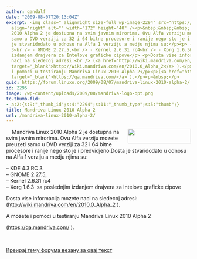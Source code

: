 ```yaml
---
author: gandalf
date: "2009-08-07T20:13:04Z"
excerpt: <img class=" alignright size-full wp-image-2294" src="https://linuxo.org/wp-content/uploads/2009/08/mandriva-logo-opt.png"
  align="right" alt="" width="172" height="40" /><p>&nbsp;&nbsp;&nbsp; Mandriva Linux
  2010 Alpha 2 je dostupna na svim javnim mirorima. Ovu Alfa verziju mozete preuzeti
  samo u DVD verziji za 32 i 64 bitne procesore i ranije nego sto je i predvidjeno.Dosta
  je stvaridodato u odnosu na Alfa 1 verziju a medju njima su:</p><p> - KDE 4.3 RC
  3<br /> - GNOME 2.27.5,<br /> - Kernel 2.6.31 rc4<br /> - Xorg 1.6.3&nbsp; sa poslednjim
  izdanjem drajvera za Intelove graficke cipove</p> <p>Dosta vise informacija mozete
  naci na sledecoj adresi:<br /> (<a href="http://wiki.mandriva.com/en/2010.0_Alpha_2"
  target="_blank">http://wiki.mandriva.com/en/2010.0_Alpha_2</a> ).</p> <p>A mozete
  i pomoci u testiranju Mandriva Linux 2010 Alpha 2</p><p>(<a href="https://qa.mandriva.com/"
  target="_blank">https://qa.mandriva.com/</a> ).</p><p>&nbsp;</p>
guid: https://forum.linuxo.org/2009/08/07/mandriva-linux-2010-alpha-2/
id: 2295
image: /wp-content/uploads/2009/08/mandriva-logo-opt.png
tc-thumb-fld:
- a:2:{s:9:"_thumb_id";s:4:"2294";s:11:"_thumb_type";s:5:"thumb";}
title: Mandriva Linux 2010 Alpha 2
url: /mandriva-linux-2010-alpha-2/
---
```

<img class=" alignright size-full wp-image-2294" src="https://linuxo.org/wp-content/uploads/2009/08/mandriva-logo-opt.png" align="right" alt="" width="172" height="40" />

&nbsp;&nbsp;&nbsp; Mandriva Linux 2010 Alpha 2 je dostupna na svim javnim mirorima. Ovu Alfa verziju mozete preuzeti samo u DVD verziji za 32 i 64 bitne procesore i ranije nego sto je i predvidjeno.Dosta je stvaridodato u odnosu na Alfa 1 verziju a medju njima su:

&#8211; KDE 4.3 RC 3  
&#8211; GNOME 2.27.5,  
&#8211; Kernel 2.6.31 rc4  
&#8211; Xorg 1.6.3&nbsp; sa poslednjim izdanjem drajvera za Intelove graficke cipove

Dosta vise informacija mozete naci na sledecoj adresi:  
(<a href="http://wiki.mandriva.com/en/2010.0_Alpha_2" target="_blank">http://wiki.mandriva.com/en/2010.0_Alpha_2</a> ).

A mozete i pomoci u testiranju Mandriva Linux 2010 Alpha 2

(<a href="https://qa.mandriva.com/" target="_blank">https://qa.mandriva.com/</a> ).

&nbsp;

<!--break-->

[Креирај тему форума везану за овај текст](https://linuxo.org/nova-tema-na-forumu/?se_pid=2295)